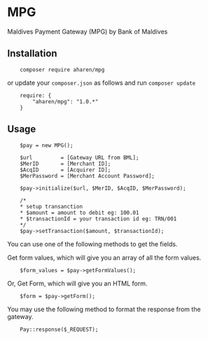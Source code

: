 # MPG
Maldives Payment Gateway (MPG) by Bank of Maldives

## Installation

		composer require aharen/mpg

or update your `composer.json` as follows and run `composer update`

		require: {
			"aharen/mpg": "1.0.*"
		}

## Usage

		$pay = new MPG();

		$url         = [Gateway URL from BML];
		$MerID       = [Merchant ID];
		$AcqID       = [Acquirer ID];
		$MerPassword = [Merchant Account Password];

		$pay->initialize($url, $MerID, $AcqID, $MerPassword);

		/* 
		* setup transanction
		* $amount = amount to debit eg: 100.01
		* $transactionId = your transaction id eg: TRN/001
		*/
		$pay->setTransaction($amount, $transactionId);

You can use one of the following methods to get the fields.

Get form values, which will give you an array of all the form values.

		$form_values = $pay->getFormValues();

Or, Get Form, which will give you an HTML form.
	
		$form = $pay->getForm();

You may use the following method to format the response from the gateway.

		Pay::response($_REQUEST);
